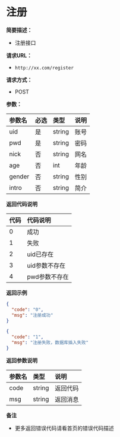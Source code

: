 # 注册

**简要描述：**

- 注册接口

**请求URL：**

- ` http://xx.com/register `

**请求方式：**

- POST

**参数：**

| 参数名    | 必选  | 类型     | 说明  |
|:-------|:----|:-------|:----|
| uid    | 是   | string | 账号  |
| pwd    | 是   | string | 密码  |
| nick   | 否   | string | 网名  |
| age    | 否   | int    | 年龄  |
| gender | 否   | string | 性别  |
| intro  | 否   | string | 简介  |

**返回代码说明**

| 代码  | 代码说明     |
|:----|:---------|
| 0   | 成功       |
| 1   | 失败       |
| 2   | uid已存在   |
| 3   | uid参数不存在 |
| 4   | pwd参数不存在 |

**返回示例**

```json
{
  "code": "0",
  "msg": "注册成功"
}
```

```json
{
  "code": "1",
  "msg": "注册失败，数据库插入失败"
}
```

**返回参数说明**

| 参数名   | 类型     | 说明    |
|:------|:-------|:------|
| code  | string | 返回代码  |
| msg   | string | 返回消息  |

**备注**

- 更多返回错误代码请看首页的错误代码描述


